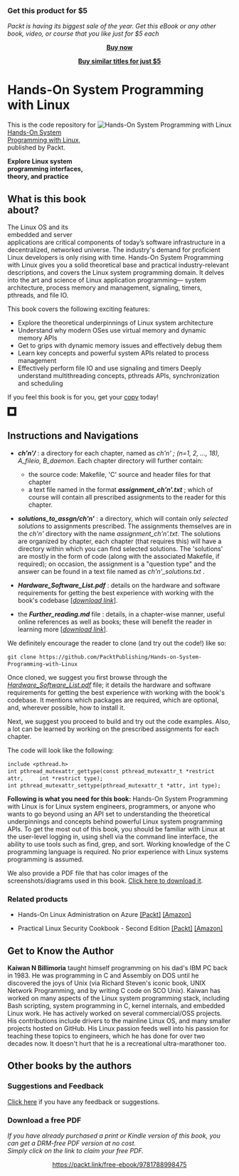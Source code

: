 
### Get this product for $5

<i>Packt is having its biggest sale of the year. Get this eBook or any other book, video, or course that you like just for $5 each</i>


<b><p align='center'>[Buy now](https://packt.link/9781788998475)</p></b>


<b><p align='center'>[Buy similar titles for just $5](https://subscription.packtpub.com/search)</p></b>


# Hands-On System Programming with Linux

<a href="https://www.packtpub.com/networking-and-servers/hands-system-programming-linux?utm_source=github&utm_medium=repository&utm_campaign=9781788998475 "><img src="https://d255esdrn735hr.cloudfront.net/sites/default/files/imagecache/ppv4_main_book_cover/B09991_New_cover.png" alt="Hands-On System Programming with Linux" height="256px" align="right"></a>

This is the code repository for [Hands-On System Programming with Linux](https://www.packtpub.com/networking-and-servers/hands-system-programming-linux?utm_source=github&utm_medium=repository&utm_campaign=9781788998475), published by Packt.

**Explore Linux system programming interfaces, theory, and practice**

## What is this book about?
The Linux OS and its embedded and server applications are critical components of today’s software infrastructure in a decentralized, networked universe. The industry's demand for proficient Linux developers is only rising with time. Hands-On System Programming with Linux gives you a solid theoretical base and practical industry-relevant descriptions, and covers the Linux system programming domain. It delves into the art and science of Linux application programming— system architecture, process memory and management, signaling, timers, pthreads, and file IO.

This book covers the following exciting features:
* Explore the theoretical underpinnings of Linux system architecture 
* Understand why modern OSes use virtual memory and dynamic memory APIs 
* Get to grips with dynamic memory issues and effectively debug them 
* Learn key concepts and powerful system APIs related to process management 
* Effectively perform file IO and use signaling and timers 
Deeply understand multithreading concepts, pthreads APIs, synchronization and scheduling 

If you feel this book is for you, get your [copy](https://www.amazon.com/dp/1788998472) today!

<a href="https://www.packtpub.com/?utm_source=github&utm_medium=banner&utm_campaign=GitHubBanner"><img src="https://raw.githubusercontent.com/PacktPublishing/GitHub/master/GitHub.png" 
alt="https://www.packtpub.com/" border="5" /></a>

## Instructions and Navigations

- ***ch'n'/*** : a directory for each chapter, named as *ch'n' ; (n=1, 2, ..., 18), A_fileio, B_daemon*.
  Each chapter directory will further contain:
   - the source code: Makefile, 'C' source and header files for that chapter
   - a text file named in the format  ***assignment_ch'n'.txt*** ; which of course
     will contain all prescribed assignments to the reader for this chapter.

- ***solutions\_to\_assgn/ch'n'*** : a directory, which will contain only *selected solutions* to assignments prescribed. The assignments themselves are in the *ch'n'* directory with the name *assignment_ch'n'.txt*. The solutions are organized by chapter,  each chapter (that requires this) will have a directory within which you can find selected solutions. The 'solutions' are mostly in the form of code (along with the associated Makefile, if required); on occasion, the   assignment is a "question type" and the answer can be found in a text file  named as *ch'n'\_solutions.txt* .

- ***Hardware\_Software\_List.pdf*** : details on the hardware and software requirements for getting the best experience with working with the book's codebase [*[download link](https://github.com/PacktPublishing/Hands-on-System-Programming-with-Linux/blob/master/Hardware_Software_List.pdf)*].

- the ***Further\_reading.md*** file : details, in a chapter-wise manner,
  useful online references as well as books; these will benefit the reader
  in learning more [*[download link](https://github.com/PacktPublishing/Hands-on-System-Programming-with-Linux/blob/master/Further_reading.md)*].


We definitely encourage the reader to clone (and try out the code!) like so:

    git clone https://github.com/PacktPublishing/Hands-on-System-Programming-with-Linux

Once cloned, we suggest you first browse through the [*Hardware\_Software\_List.pdf*](https://github.com/PacktPublishing/Hands-on-System-Programming-with-Linux/blob/master/Hardware_Software_List.pdf) file; it details the hardware and software requirements for getting the best experience with working with the book's codebase. It mentions which packages are required, which are optional, and, wherever possible, how to install it.

Next, we suggest you proceed to build and try out the code examples.
Also, a lot can be learned by working on the prescribed assignments for each chapter.


The code will look like the following:
```
include <pthread.h>
int pthread_mutexattr_gettype(const pthread_mutexattr_t *restrict attr,     int *restrict type);
int pthread_mutexattr_settype(pthread_mutexattr_t *attr, int type);
```

**Following is what you need for this book:**
Hands-On System Programming with Linux is for Linux system engineers, programmers, or anyone who wants to go beyond using an API set to understanding the theoretical underpinnings and concepts behind powerful Linux system programming APIs. To get the most out of this book, you should be familiar with Linux at the user-level logging in, using shell via the command line interface, the ability to use tools such as find, grep, and sort. Working knowledge of the C programming language is required. No prior experience with Linux systems programming is assumed.


We also provide a PDF file that has color images of the screenshots/diagrams used in this book. [Click here to download it](https://www.packtpub.com/sites/default/files/downloads/9781788998475_ColorImages.pdf).

### Related products
* Hands-On Linux Administration on Azure [[Packt]](https://www.packtpub.com/virtualization-and-cloud/hands-linux-administration-azure?utm_source=github&utm_medium=repository&utm_campaign=9781789130966) [[Amazon]](https://www.amazon.com/dp/1789130964)

* Practical Linux Security Cookbook - Second Edition [[Packt]](https://www.packtpub.com/networking-and-servers/practical-linux-security-cookbook-second-edition?utm_source=github&utm_medium=repository&utm_campaign=9781789138399) [[Amazon]](https://www.amazon.com/dp/1789138396)

## Get to Know the Author
**Kaiwan N Billimoria**
taught himself programming on his dad's IBM PC back in 1983. He was programming in C and Assembly on DOS until he discovered the joys of Unix (via Richard Steven's iconic book, UNIX Network Programming, and by writing C code on SCO Unix).
Kaiwan has worked on many aspects of the Linux system programming stack, including Bash scripting, system programming in C, kernel internals, and embedded Linux work. He has actively worked on several commercial/OSS projects. His contributions include drivers to the mainline Linux OS, and many smaller projects hosted on GitHub. His Linux passion feeds well into his passion for teaching these topics to engineers, which he has done for over two decades now. It doesn't hurt that he is a recreational ultra-marathoner too.

## Other books by the authors
### Suggestions and Feedback
[Click here](https://docs.google.com/forms/d/e/1FAIpQLSdy7dATC6QmEL81FIUuymZ0Wy9vH1jHkvpY57OiMeKGqib_Ow/viewform) if you have any feedback or suggestions.


### Download a free PDF

 <i>If you have already purchased a print or Kindle version of this book, you can get a DRM-free PDF version at no cost.<br>Simply click on the link to claim your free PDF.</i>
<p align="center"> <a href="https://packt.link/free-ebook/9781788998475">https://packt.link/free-ebook/9781788998475 </a> </p>